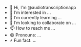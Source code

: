 - 👋 Hi, I’m @audiotranscriptionapp
- 👀 I’m interested in ...
- 🌱 I’m currently learning ...
- 💞️ I’m looking to collaborate on ...
- 📫 How to reach me ...
- 😄 Pronouns: ...
- ⚡ Fun fact: ...

<!---
audiotranscriptionapp/audiotranscriptionapp is a ✨ special ✨ repository because its `README.md` (this file) appears on your GitHub profile.
You can click the Preview link to take a look at your changes.
--->
